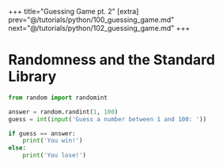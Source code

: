 +++
title="Guessing Game pt. 2"
[extra]
prev="@/tutorials/python/100_guessing_game.md"
next="@/tutorials/python/102_guessing_game.md"
+++

# Randomness and the Standard Library

```py
from random import randomint

answer = random.randint(1, 100)
guess = int(input('Guess a number between 1 and 100: '))

if guess == answer:
    print('You win!')
else:
    print('You lose!')
```

